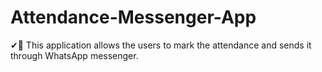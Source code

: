 # Attendance-Messenger-App
✔🏫 This application allows the users to mark the attendance and sends it through WhatsApp messenger.


